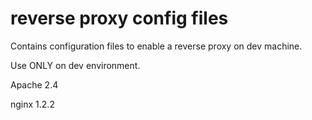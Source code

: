 # reverse proxy config files

Contains configuration files to enable a reverse proxy on dev machine.

Use ONLY on dev environment.

Apache 2.4

nginx 1.2.2
